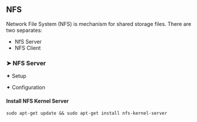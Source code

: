 ## NFS
Network File System (NFS) is mechanism for shared storage files. There are two separates:

- NfS Server
- NFS Client

### ➤ NFS Server

✦ Setup

✦ Configuration

#### Install NFS Kernel Server
```
sudo apt-get update && sudo apt-get install nfs-kernel-server
```
